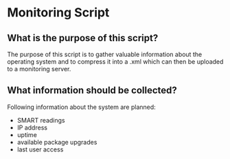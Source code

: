 # Monitoring Script

## What is the purpose of this script?
The purpose of this script is to gather valuable information about the operating system and to compress it into a .xml which can then be uploaded to a monitoring server.

## What information should be collected?
Following information about the system are planned:
- SMART readings
- IP address
- uptime
- available package upgrades
- last user access
